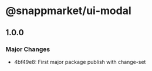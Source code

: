 # @snappmarket/ui-modal

## 1.0.0
### Major Changes

- 4bf49e8: First major package publish with change-set
